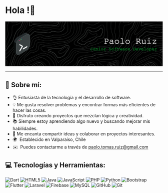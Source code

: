 Hola !👋 
==================================================================================================================================
<p align="center">
  <img src="./github-header-image.png" alt="Header">
</p>

-------------------------
## 💬​​ Sobre mí:
* 👌​ Entusiasta de la tecnología y el desarrollo de software.
* 💡 Me gusta resolver problemas y encontrar formas más eficientes de hacer las cosas.
* 🎨 Disfruto creando proyectos que mezclan lógica y creatividad.
* 📚 Siempre estoy aprendiendo algo nuevo y buscando mejorar mis habilidades.
* 🤝 Me encanta compartir ideas y colaborar en proyectos interesantes.
* 🌍  Establecido en Valparaíso, Chile
* ✉️  Puedes contactarme a través de [paolo.tomas.ruiz@gmail.com](mailto:paolo.tomas.ruiz@gmail.com)


## 💻 Tecnologías y Herramientas:
![Dart](https://img.shields.io/badge/dart-%230175C2.svg?style=for-the-badge&logo=dart&logoColor=white) ![HTML5](https://img.shields.io/badge/html5-%23E34F26.svg?style=for-the-badge&logo=html5&logoColor=white) ![Java](https://img.shields.io/badge/java-%23ED8B00.svg?style=for-the-badge&logo=openjdk&logoColor=white) ![JavaScript](https://img.shields.io/badge/javascript-%23323330.svg?style=for-the-badge&logo=javascript&logoColor=%23F7DF1E) ![PHP](https://img.shields.io/badge/php-%23777BB4.svg?style=for-the-badge&logo=php&logoColor=white) ![Python](https://img.shields.io/badge/python-3670A0?style=for-the-badge&logo=python&logoColor=ffdd54) ![Bootstrap](https://img.shields.io/badge/bootstrap-%238511FA.svg?style=for-the-badge&logo=bootstrap&logoColor=white) ![Flutter](https://img.shields.io/badge/Flutter-%2302569B.svg?style=for-the-badge&logo=Flutter&logoColor=white) ![Laravel](https://img.shields.io/badge/laravel-%23FF2D20.svg?style=for-the-badge&logo=laravel&logoColor=white) ![Firebase](https://img.shields.io/badge/firebase-a08021?style=for-the-badge&logo=firebase&logoColor=ffcd34) ![MySQL](https://img.shields.io/badge/mysql-4479A1.svg?style=for-the-badge&logo=mysql&logoColor=white) ![GitHub](https://img.shields.io/badge/github-%23121011.svg?style=for-the-badge&logo=github&logoColor=white) ![Git](https://img.shields.io/badge/git-%23F05033.svg?style=for-the-badge&logo=git&logoColor=white)